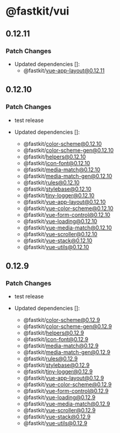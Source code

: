 # @fastkit/vui

## 0.12.11

### Patch Changes

- Updated dependencies []:
  - @fastkit/vue-app-layout@0.12.11

## 0.12.10

### Patch Changes

- test release

- Updated dependencies []:
  - @fastkit/color-scheme@0.12.10
  - @fastkit/color-scheme-gen@0.12.10
  - @fastkit/helpers@0.12.10
  - @fastkit/icon-font@0.12.10
  - @fastkit/media-match@0.12.10
  - @fastkit/media-match-gen@0.12.10
  - @fastkit/rules@0.12.10
  - @fastkit/stylebase@0.12.10
  - @fastkit/tiny-logger@0.12.10
  - @fastkit/vue-app-layout@0.12.10
  - @fastkit/vue-color-scheme@0.12.10
  - @fastkit/vue-form-control@0.12.10
  - @fastkit/vue-loading@0.12.10
  - @fastkit/vue-media-match@0.12.10
  - @fastkit/vue-scroller@0.12.10
  - @fastkit/vue-stack@0.12.10
  - @fastkit/vue-utils@0.12.10

## 0.12.9

### Patch Changes

- test release

- Updated dependencies []:
  - @fastkit/color-scheme@0.12.9
  - @fastkit/color-scheme-gen@0.12.9
  - @fastkit/helpers@0.12.9
  - @fastkit/icon-font@0.12.9
  - @fastkit/media-match@0.12.9
  - @fastkit/media-match-gen@0.12.9
  - @fastkit/rules@0.12.9
  - @fastkit/stylebase@0.12.9
  - @fastkit/tiny-logger@0.12.9
  - @fastkit/vue-app-layout@0.12.9
  - @fastkit/vue-color-scheme@0.12.9
  - @fastkit/vue-form-control@0.12.9
  - @fastkit/vue-loading@0.12.9
  - @fastkit/vue-media-match@0.12.9
  - @fastkit/vue-scroller@0.12.9
  - @fastkit/vue-stack@0.12.9
  - @fastkit/vue-utils@0.12.9

